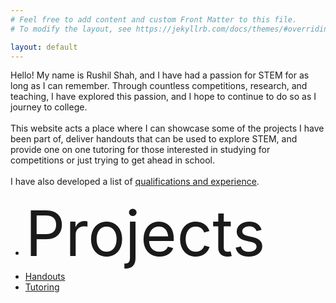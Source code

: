 ```yaml
---
# Feel free to add content and custom Front Matter to this file.
# To modify the layout, see https://jekyllrb.com/docs/themes/#overriding-theme-defaults

layout: default
---
```


Hello! My name is Rushil Shah, and I have had a passion for STEM for as long as I can remember. Through countless competitions, research, and teaching, I have explored this passion, and I hope to continue to do so as I journey to college. <br> <br> This website acts a place where I can showcase some of the projects I have been part of, deliver handouts that can be used to explore STEM, and provide one on one tutoring for those interested in studying for competitions or just trying to get ahead in school. <br> <br> I have also developed a list of [qualifications and experience](./Experience.html).

- <a href="./Projects.html" style="font-size: 100px; text-decoration: none">Projects</a>
- [Handouts](./Handouts.html)
- [Tutoring](./Tutoring.html)
